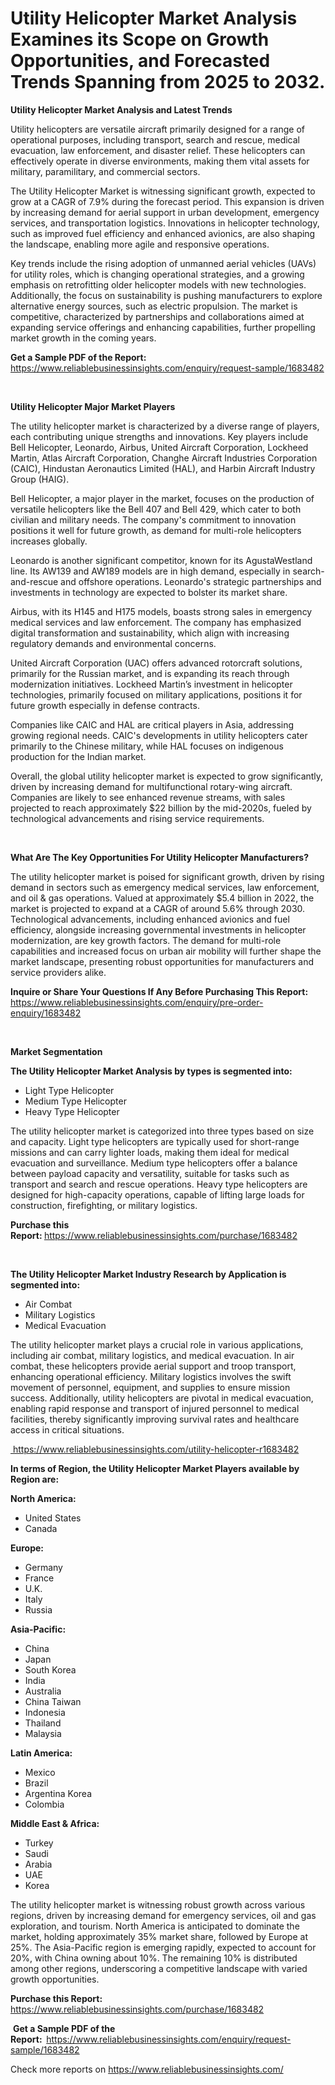 <p><h1>Utility Helicopter Market Analysis Examines its Scope on Growth Opportunities, and Forecasted Trends Spanning from 2025 to 2032.</h1></p><p><strong>Utility Helicopter Market Analysis and Latest Trends</strong></p>
<p><p>Utility helicopters are versatile aircraft primarily designed for a range of operational purposes, including transport, search and rescue, medical evacuation, law enforcement, and disaster relief. These helicopters can effectively operate in diverse environments, making them vital assets for military, paramilitary, and commercial sectors.</p><p>The Utility Helicopter Market is witnessing significant growth, expected to grow at a CAGR of 7.9% during the forecast period. This expansion is driven by increasing demand for aerial support in urban development, emergency services, and transportation logistics. Innovations in helicopter technology, such as improved fuel efficiency and enhanced avionics, are also shaping the landscape, enabling more agile and responsive operations.</p><p>Key trends include the rising adoption of unmanned aerial vehicles (UAVs) for utility roles, which is changing operational strategies, and a growing emphasis on retrofitting older helicopter models with new technologies. Additionally, the focus on sustainability is pushing manufacturers to explore alternative energy sources, such as electric propulsion. The market is competitive, characterized by partnerships and collaborations aimed at expanding service offerings and enhancing capabilities, further propelling market growth in the coming years.</p></p>
<p><strong>Get a Sample PDF of the Report:&nbsp;</strong> <a href="https://www.reliablebusinessinsights.com/enquiry/request-sample/1683482?utm_campaign=3003&utm_medium=2&utm_source=Github&utm_content=ia&utm_term=10042025&utm_id=utility-helicopter">https://www.reliablebusinessinsights.com/enquiry/request-sample/1683482</a></p>
<p>&nbsp;</p>
<p><strong>Utility Helicopter Major Market Players</strong></p>
<p><p>The utility helicopter market is characterized by a diverse range of players, each contributing unique strengths and innovations. Key players include Bell Helicopter, Leonardo, Airbus, United Aircraft Corporation, Lockheed Martin, Atlas Aircraft Corporation, Changhe Aircraft Industries Corporation (CAIC), Hindustan Aeronautics Limited (HAL), and Harbin Aircraft Industry Group (HAIG).</p><p>Bell Helicopter, a major player in the market, focuses on the production of versatile helicopters like the Bell 407 and Bell 429, which cater to both civilian and military needs. The company's commitment to innovation positions it well for future growth, as demand for multi-role helicopters increases globally.</p><p>Leonardo is another significant competitor, known for its AgustaWestland line. Its AW139 and AW189 models are in high demand, especially in search-and-rescue and offshore operations. Leonardo's strategic partnerships and investments in technology are expected to bolster its market share.</p><p>Airbus, with its H145 and H175 models, boasts strong sales in emergency medical services and law enforcement. The company has emphasized digital transformation and sustainability, which align with increasing regulatory demands and environmental concerns.</p><p>United Aircraft Corporation (UAC) offers advanced rotorcraft solutions, primarily for the Russian market, and is expanding its reach through modernization initiatives. Lockheed Martin’s investment in helicopter technologies, primarily focused on military applications, positions it for future growth especially in defense contracts.</p><p>Companies like CAIC and HAL are critical players in Asia, addressing growing regional needs. CAIC's developments in utility helicopters cater primarily to the Chinese military, while HAL focuses on indigenous production for the Indian market.</p><p>Overall, the global utility helicopter market is expected to grow significantly, driven by increasing demand for multifunctional rotary-wing aircraft. Companies are likely to see enhanced revenue streams, with sales projected to reach approximately $22 billion by the mid-2020s, fueled by technological advancements and rising service requirements.</p></p>
<p>&nbsp;</p>
<p><strong>What Are The Key Opportunities For Utility Helicopter Manufacturers?</strong></p>
<p><p>The utility helicopter market is poised for significant growth, driven by rising demand in sectors such as emergency medical services, law enforcement, and oil & gas operations. Valued at approximately $5.4 billion in 2022, the market is projected to expand at a CAGR of around 5.6% through 2030. Technological advancements, including enhanced avionics and fuel efficiency, alongside increasing governmental investments in helicopter modernization, are key growth factors. The demand for multi-role capabilities and increased focus on urban air mobility will further shape the market landscape, presenting robust opportunities for manufacturers and service providers alike.</p></p>
<p><strong>Inquire or Share Your Questions If Any Before Purchasing This Report:</strong> <a href="https://www.reliablebusinessinsights.com/enquiry/pre-order-enquiry/1683482?utm_campaign=3003&utm_medium=2&utm_source=Github&utm_content=ia&utm_term=10042025&utm_id=utility-helicopter">https://www.reliablebusinessinsights.com/enquiry/pre-order-enquiry/1683482</a></p>
<p>&nbsp;</p>
<p><strong>Market Segmentation</strong></p>
<p><strong>The Utility Helicopter Market Analysis by types is segmented into:</strong></p>
<p><ul><li>Light Type Helicopter</li><li>Medium Type Helicopter</li><li>Heavy Type Helicopter</li></ul></p>
<p><p>The utility helicopter market is categorized into three types based on size and capacity. Light type helicopters are typically used for short-range missions and can carry lighter loads, making them ideal for medical evacuation and surveillance. Medium type helicopters offer a balance between payload capacity and versatility, suitable for tasks such as transport and search and rescue operations. Heavy type helicopters are designed for high-capacity operations, capable of lifting large loads for construction, firefighting, or military logistics.</p></p>
<p><strong>Purchase this Report:&nbsp;</strong><a href="https://www.reliablebusinessinsights.com/purchase/1683482?utm_campaign=3003&utm_medium=2&utm_source=Github&utm_content=ia&utm_term=10042025&utm_id=utility-helicopter">https://www.reliablebusinessinsights.com/purchase/1683482</a></p>
<p>&nbsp;</p>
<p><strong>The Utility Helicopter Market Industry Research by Application is segmented into:</strong></p>
<p><ul><li>Air Combat</li><li>Military Logistics</li><li>Medical Evacuation</li></ul></p>
<p><p>The utility helicopter market plays a crucial role in various applications, including air combat, military logistics, and medical evacuation. In air combat, these helicopters provide aerial support and troop transport, enhancing operational efficiency. Military logistics involves the swift movement of personnel, equipment, and supplies to ensure mission success. Additionally, utility helicopters are pivotal in medical evacuation, enabling rapid response and transport of injured personnel to medical facilities, thereby significantly improving survival rates and healthcare access in critical situations.</p></p>
<p><a href="https://www.reliablebusinessinsights.com/utility-helicopter-r1683482?utm_campaign=3003&utm_medium=2&utm_source=Github&utm_content=ia&utm_term=10042025&utm_id=utility-helicopter">&nbsp;https://www.reliablebusinessinsights.com/utility-helicopter-r1683482</a></p>
<p><strong>In terms of Region, the Utility Helicopter Market Players available by Region are:</strong></p>
<p>
    <p> <strong> North America: </strong>
        <ul>
            <li>United States</li>
            <li>Canada</li>
        </ul>
        </p> 
    <p> <strong> Europe: </strong>
        <ul>
            <li>Germany</li>
            <li>France</li>
            <li>U.K.</li>
            <li>Italy</li>
            <li>Russia</li>
        </ul>
        </p> 
    <p> <strong> Asia-Pacific: </strong>
        <ul>
            <li>China</li>
            <li>Japan</li>
            <li>South Korea</li>
            <li>India</li>
            <li>Australia</li>
            <li>China Taiwan</li>
            <li>Indonesia</li>
            <li>Thailand</li>
            <li>Malaysia</li>
        </ul>
        </p> 
    <p> <strong> Latin America: </strong>
        <ul>
            <li>Mexico</li>
            <li>Brazil</li>
            <li>Argentina Korea</li>
            <li>Colombia</li>
        </ul>
        </p> 
    <p> <strong> Middle East & Africa: </strong>
        <ul>
            <li>Turkey</li>
            <li>Saudi</li>
            <li>Arabia</li>
            <li>UAE</li>
            <li>Korea</li>
        </ul>
    </p>
    </p>
<p><p>The utility helicopter market is witnessing robust growth across various regions, driven by increasing demand for emergency services, oil and gas exploration, and tourism. North America is anticipated to dominate the market, holding approximately 35% market share, followed by Europe at 25%. The Asia-Pacific region is emerging rapidly, expected to account for 20%, with China owning about 10%. The remaining 10% is distributed among other regions, underscoring a competitive landscape with varied growth opportunities.</p></p>
<p><strong>Purchase this Report: </strong><a href="https://www.reliablebusinessinsights.com/purchase/1683482?utm_campaign=3003&utm_medium=2&utm_source=Github&utm_content=ia&utm_term=10042025&utm_id=utility-helicopter">https://www.reliablebusinessinsights.com/purchase/1683482</a></p>
<p>&nbsp;<strong>Get a Sample PDF of the Report:&nbsp;&nbsp;</strong><a href="https://www.reliablebusinessinsights.com/enquiry/request-sample/1683482?utm_campaign=3003&utm_medium=2&utm_source=Github&utm_content=ia&utm_term=10042025&utm_id=utility-helicopter">https://www.reliablebusinessinsights.com/enquiry/request-sample/1683482</a></p>
<p><strong></strong></p>
<p>Check more reports on <a href="https://www.reliablebusinessinsights.com/?utm_campaign=3003&utm_medium=2&utm_source=Github&utm_content=ia&utm_term=10042025&utm_id=utility-helicopter">https://www.reliablebusinessinsights.com/</a></p>